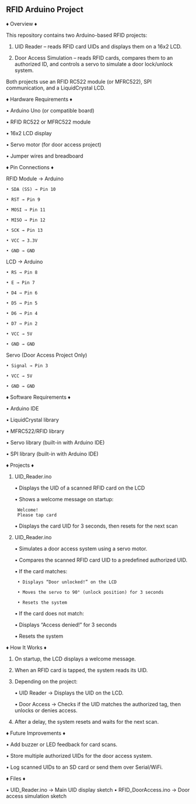 **RFID Arduino Project**
------------------------------------------------------------------------------------------------------------------------------------------------------------------------------------------------------------------------------------------------------------------------------------------
♦ Overview ♦

This repository contains two Arduino-based RFID projects:

1. UID Reader – reads RFID card UIDs and displays them on a 16x2 LCD.

2. Door Access Simulation – reads RFID cards, compares them to an authorized ID, and controls a servo to simulate a door lock/unlock system.

Both projects use an RFID RC522 module (or MFRC522), SPI communication, and a LiquidCrystal LCD.

♦ Hardware Requirements ♦

• Arduino Uno (or compatible board)
    
• RFID RC522 or MFRC522 module
    
• 16x2 LCD display
    
• Servo motor (for door access project)
    
• Jumper wires and breadboard

♦ Pin Connections ♦

RFID Module → Arduino

    • SDA (SS) → Pin 10
  
    • RST → Pin 9
  
    • MOSI → Pin 11
  
    • MISO → Pin 12
  
    • SCK → Pin 13
  
    • VCC → 3.3V
  
    • GND → GND

LCD → Arduino

    • RS → Pin 8
  
    • E → Pin 7
  
    • D4 → Pin 6
    
    • D5 → Pin 5
    
    • D6 → Pin 4
    
    • D7 → Pin 2
    
    • VCC → 5V
    
    • GND → GND
    
Servo (Door Access Project Only)

    • Signal → Pin 3
    
    • VCC → 5V
    
    • GND → GND

♦ Software Requirements ♦

• Arduino IDE

• LiquidCrystal library

• MFRC522/RFID library

• Servo library (built-in with Arduino IDE)

• SPI library (built-in with Arduino IDE)

♦ Projects ♦

1. UID_Reader.ino

    • Displays the UID of a scanned RFID card on the LCD

    • Shows a welcome message on startup:

        Welcome!
        Please tap card

   • Displays the card UID for 3 seconds, then resets for the next scan

2. UID_Reader.ino

    • Simulates a door access system using a servo motor.
    
    • Compares the scanned RFID card UID to a predefined authorized UID.
    
    • If the card matches:

        • Displays “Door unlocked!” on the LCD
        
        • Moves the servo to 90° (unlock position) for 3 seconds
        
        • Resets the system

    • If the card does not match:
    
    • Displays “Access denied!” for 3 seconds
    
    • Resets the system

♦ How It Works ♦

1. On startup, the LCD displays a welcome message.

2. When an RFID card is tapped, the system reads its UID.

3. Depending on the project:

    • UID Reader → Displays the UID on the LCD.
    
    • Door Access → Checks if the UID matches the authorized tag, then unlocks or denies access.

4. After a delay, the system resets and waits for the next scan.

♦ Future Improvements ♦

• Add buzzer or LED feedback for card scans.

• Store multiple authorized UIDs for the door access system.

• Log scanned UIDs to an SD card or send them over Serial/WiFi.
   
♦ Files ♦

• UID_Reader.ino → Main UID display sketch
• RFID_DoorAccess.ino → Door access simulation sketch
